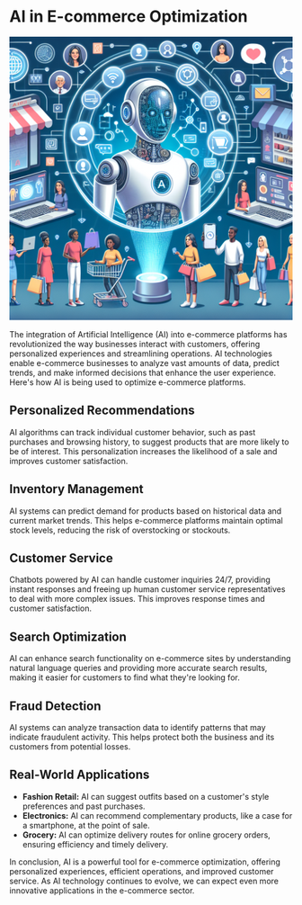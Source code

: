 # AI in E-commerce Optimization

![AI in E-commerce](https://raw.githubusercontent.com/Kanakjr/100-days-of-AI-Writing/main/images/AI-in-E-commerce-Optimization.png)

The integration of Artificial Intelligence (AI) into e-commerce platforms has revolutionized the way businesses interact with customers, offering personalized experiences and streamlining operations. AI technologies enable e-commerce businesses to analyze vast amounts of data, predict trends, and make informed decisions that enhance the user experience. Here's how AI is being used to optimize e-commerce platforms.

## Personalized Recommendations

AI algorithms can track individual customer behavior, such as past purchases and browsing history, to suggest products that are more likely to be of interest. This personalization increases the likelihood of a sale and improves customer satisfaction.

## Inventory Management

AI systems can predict demand for products based on historical data and current market trends. This helps e-commerce platforms maintain optimal stock levels, reducing the risk of overstocking or stockouts.

## Customer Service

Chatbots powered by AI can handle customer inquiries 24/7, providing instant responses and freeing up human customer service representatives to deal with more complex issues. This improves response times and customer satisfaction.

## Search Optimization

AI can enhance search functionality on e-commerce sites by understanding natural language queries and providing more accurate search results, making it easier for customers to find what they're looking for.

## Fraud Detection

AI systems can analyze transaction data to identify patterns that may indicate fraudulent activity. This helps protect both the business and its customers from potential losses.

## Real-World Applications

- **Fashion Retail:** AI can suggest outfits based on a customer's style preferences and past purchases.
- **Electronics:** AI can recommend complementary products, like a case for a smartphone, at the point of sale.
- **Grocery:** AI can optimize delivery routes for online grocery orders, ensuring efficiency and timely delivery.

In conclusion, AI is a powerful tool for e-commerce optimization, offering personalized experiences, efficient operations, and improved customer service. As AI technology continues to evolve, we can expect even more innovative applications in the e-commerce sector.
